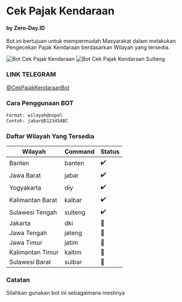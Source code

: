 # Cek Pajak Kendaraan
#### by Zero-Day.ID

Bot ini bertujuan untuk mempermudah Masyarakat dalam melakukan Pengecekan Pajak Kendaraan berdasarkan Wilayah yang tersedia.

![Bot Cek Pajak Kendaraan](https://img001.prntscr.com/file/img001/lVL2H2mfRP6YkwtwVeg6PQ.png)
![Bot Cek Pajak Kendaraan Sulteng](https://img001.prntscr.com/file/img001/Psyd5R4RSLabgiA3rJU4CQ.png)

### LINK TELEGRAM
[@CekPajakKendaraanBot](https://t.me/CekPajakKendaraanBot)

### Cara Penggunaan BOT

```bash
Format: wilayah@nopol
Contoh: jabar@D12345ABC
```

### Daftar Wilayah Yang Tersedia

| Wilayah | Command | Status |
| ------- | ------ | ------ |
| Banten | banten | :heavy_check_mark: |
| Jawa Barat | jabar | :heavy_check_mark: |
| Yogyakarta | diy | :heavy_check_mark: |
| Kalimantan Barat | kalbar | :heavy_check_mark: |
| Sulawesi Tengah | sulteng | :heavy_check_mark: |
| Jakarta | dki | :construction: |
| Jawa Tengah | jateng | :construction: |
| Jawa Timur | jatim | :construction: |
| Kalimantan Timur | kaltim | :construction: |
| Sulawesi Barat | sulbar | :construction: |

### Catatan

Silahkan gunakan bot ini sebagaimana mestinya
